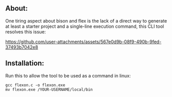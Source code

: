 ## About:
One tiring aspect about bison and flex is the lack of a direct way to generate at least a starter project and a single-line execution command, this CLI tool resolves this issue:


https://github.com/user-attachments/assets/567e0d9b-08f9-490b-9fed-37493b7042e8



## Installation:
Run this to allow the tool to be used as a command in linux:
```
gcc flexon.c -o flexon.exe
mv flexon.exe /YOUR-USERNAME/local/bin
```
